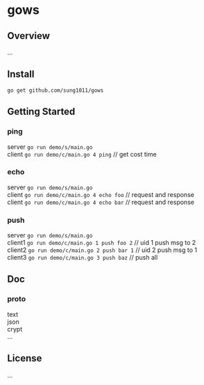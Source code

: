 # gows

## Overview

...

## Install

`go get github.com/sung1011/gows`

## Getting Started

### ping

server `go run demo/s/main.go`  
client `go run demo/c/main.go 4 ping`  // get cost time  

### echo

server `go run demo/s/main.go`  
client `go run demo/c/main.go 4 echo foo`  // request and response  
client `go run demo/c/main.go 4 echo bar`  // request and response  

### push

server `go run demo/s/main.go`  
client1 `go run demo/c/main.go 1 push foo 2`  // uid 1 push msg to 2  
client2 `go run demo/c/main.go 2 push bar 1`  // uid 2 push msg to 1  
client3 `go run demo/c/main.go 3 push baz`  // push all  

## Doc

### proto

text  
json  
crypt  
...

## License

...
